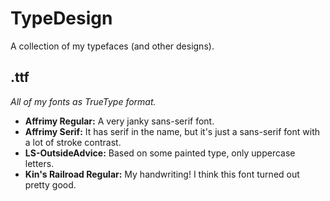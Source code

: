 # TypeDesign
A collection of my typefaces (and other designs).

## .ttf
_All of my fonts as TrueType format._
- **Affrimy Regular:** A very janky sans-serif font.
- **Affrimy Serif:** It has serif in the name, but it's just a sans-serif font with a lot of stroke contrast.
- **LS-OutsideAdvice:** Based on some painted type, only uppercase letters.
- **Kin's Railroad Regular:** My handwriting! I think this font turned out pretty good.
